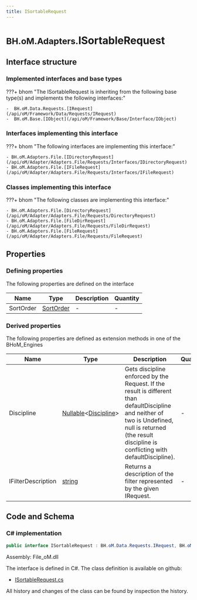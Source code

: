 ```yaml
---
title: ISortableRequest
---
```


# <small>BH.oM.Adapters.</small>**ISortableRequest**



## Interface structure

### Implemented interfaces and base types

???+ bhom "The ISortableRequest is inheriting from the following base type(s) and implements the following interfaces:"

    -  BH.oM.Data.Requests.[IRequest](/api/oM/Framework/Data/Requests/IRequest)
    -  BH.oM.Base.[IObject](/api/oM/Framework/Base/Interface/IObject)


### Interfaces implementing this interface

???+ bhom "The following interfaces are implementing this interface:"

    - BH.oM.Adapters.File.[IDirectoryRequest](/api/oM/Adapter/Adapters.File/Requests/Interfaces/IDirectoryRequest)
    - BH.oM.Adapters.File.[IFileRequest](/api/oM/Adapter/Adapters.File/Requests/Interfaces/IFileRequest)


### Classes implementing this interface

???+ bhom "The following classes are implementing this interface:"

    - BH.oM.Adapters.File.[DirectoryRequest](/api/oM/Adapter/Adapters.File/Requests/DirectoryRequest)
    - BH.oM.Adapters.File.[FileDirRequest](/api/oM/Adapter/Adapters.File/Requests/FileDirRequest)
    - BH.oM.Adapters.File.[FileRequest](/api/oM/Adapter/Adapters.File/Requests/FileRequest)


## Properties



### Defining properties

The following properties are defined on the interface

| Name             | Type             | Description      | Quantity         |
|------------------|------------------|------------------|------------------|
| SortOrder | [SortOrder](/api/oM/Adapter/Adapters.File/enums/SortOrder) | - | - |


### Derived properties

The following properties are defined as extension methods in one of the BHoM_Engines

| Name             | Type             | Description      | Quantity         | Engine           |
|------------------|------------------|------------------|------------------|------------------|
| Discipline | [Nullable](https://learn.microsoft.com/en-us/dotnet/api/System.Nullable-1?view=netstandard-2.0)&lt;[Discipline](/api/oM/Adapter/Adapters.Revit/Enums/Discipline)&gt; | Gets discipline enforced by the Request. If the result is different than defaultDiscipline and neither of two is Undefined, null is returned (the result discipline is conflicting with defaultDiscipline). | - | Revit_Engine |
| IFilterDescription | [string](https://learn.microsoft.com/en-us/dotnet/api/System.String?view=netstandard-2.0) | Returns a description of the filter represented by the given IRequest. | - | Revit_Engine |


## Code and Schema

### C# implementation

``` C# title="C#"
public interface ISortableRequest : BH.oM.Data.Requests.IRequest, BH.oM.Base.IObject
```

Assembly: File_oM.dll

The interface is defined in C#. The class definition is available on github:

- [ISortableRequest.cs](https://github.com/BHoM/File_Toolkit/blob/develop/File_oM/Requests\Interfaces\ISortableRequest.cs)

All history and changes of the class can be found by inspection the history.
